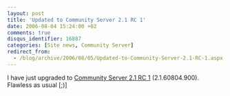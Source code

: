```yaml
---
layout: post
title: 'Updated to Community Server 2.1 RC 1'
date: 2006-08-04 15:24:00 +02
comments: true
disqus_identifier: 16887
categories: [Site news, Community Server]
redirect_from:
  - /blog/archive/2006/08/05/Updated-to-Community-Server-2.1-RC-1.aspx
---
```


I have just upgraded to [Community Server 2.1 RC 1](http://communityserver.org/blogs/announcements/archive/2006/08/04/Community-Server-2.1-RC1-Available.aspx) (2.1.60804.900). Flawless as usual [;)]


